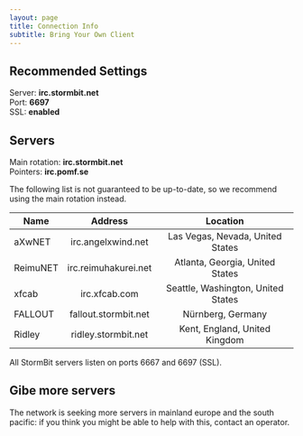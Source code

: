 ```yaml
---
layout: page
title: Connection Info
subtitle: Bring Your Own Client
---
```


## Recommended Settings
Server: **irc.stormbit.net**  
Port: **6697**  
SSL: **enabled**

<!-- TODO: add certificate links -->

## Servers
Main rotation: **irc.stormbit.net**  
Pointers: **irc.pomf.se**


<span class="warning">The following list is not guaranteed to be up-to-date, so we recommend using the
main rotation instead.</span>

Name                    | Address                | Location                           |
------------------------|:----------------------:|:----------------------------------:|
aXwNET                  | irc.angelxwind.net     | Las Vegas, Nevada, United States   |
ReimuNET                | irc.reimuhakurei.net   | Atlanta, Georgia, United States    |
xfcab                   | irc.xfcab.com          | Seattle, Washington, United States |
FALLOUT                 | fallout.stormbit.net   | Nürnberg, Germany                  |
Ridley                  | ridley.stormbit.net    | Kent, England, United Kingdom      |

All StormBit servers listen on ports 6667 and 6697 (SSL).

## Gibe more servers
The network is seeking more servers in mainland europe and the south pacific: if
you think you might be able to help with this, contact an operator.
